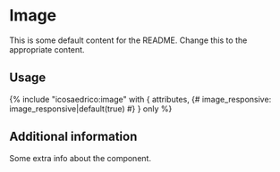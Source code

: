 # Image

This is some default content for the README. Change this to the appropriate
content.

## Usage

{% include "icosaedrico:image" with {
  attributes,
  {# image_responsive: image_responsive|default(true) #}
} only %}


## Additional information

Some extra info about the component.
